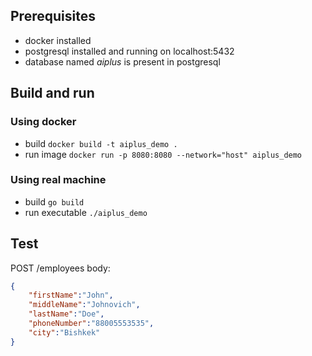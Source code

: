 ## Prerequisites
- docker installed
- postgresql installed and running on localhost:5432
- database named *aiplus* is present in postgresql
## Build and run
### Using docker
- build
`docker build -t aiplus_demo .`
- run image
`docker run -p 8080:8080 --network="host" aiplus_demo`
### Using real machine
- build
`go build`
- run executable
`./aiplus_demo`
## Test
POST /employees
 body:
```json
{
    "firstName":"John",
    "middleName":"Johnovich",
    "lastName":"Doe",
    "phoneNumber":"88005553535",
    "city":"Bishkek"
}
```
